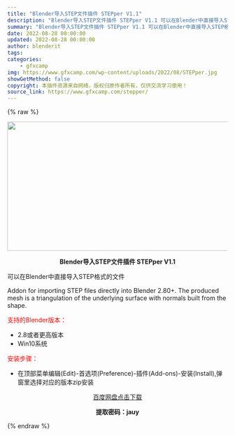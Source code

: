 ```yaml
---
title: "Blender导入STEP文件插件 STEPper V1.1"
description: "Blender导入STEP文件插件 STEPper V1.1 可以在Blender中直接导入STEP格式的文件 Addon for importing STEP files directly into..."
summary: "Blender导入STEP文件插件 STEPper V1.1 可以在Blender中直接导入STEP格式的文件 Addon for importing STEP files directly into..."
date: 2022-08-28 00:00:00
updated: 2022-08-28 00:00:00
author: blenderit
tags: 
categories:
    - gfxcamp
img: https://www.gfxcamp.com/wp-content/uploads/2022/08/STEPper.jpg
showGetMethod: false
copyright: 本插件资源来自网络，版权归原作者所有，仅供交流学习使用！
source_link: https://www.gfxcamp.com/stepper/
---
```


{% raw %}
<div><p><img decoding="async" class="aligncenter size-full wp-image-106500" src="https://www.gfxcamp.com/wp-content/uploads/2022/08/STEPper.jpg" data-src="https://www.gfxcamp.com/wp-content/uploads/2022/08/STEPper.jpg" alt="" width="590" height="295" data-srcset="https://www.gfxcamp.com/wp-content/uploads/2022/08/STEPper.jpg 590w, https://www.gfxcamp.com/wp-content/uploads/2022/08/STEPper-150x75.jpg 150w" data-sizes="(max-width: 590px) 100vw, 590px"></p><p style="text-align: center;"><strong>Blender导入STEP文件插件 STEPper V1.1</strong></p><p>可以在Blender中直接导入STEP格式的文件</p><p>Addon for importing STEP files directly into Blender 2.80+. The produced mesh is a triangulation of the underlying surface with normals built from the shape.</p><p style="text-align: left;"><span style="color: #ff0000;">支持的Blender版本：</span></p><ul>
<li style="text-align: left;">2.8或者更高版本</li>
<li>Win10系统</li>
</ul><p style="text-align: left;"><span style="color: #ff0000;">安装步骤：</span></p><ul>
<li>在顶部菜单编辑(Edit)-首选项(Preference)-插件(Add-ons)-安装(Install),弹窗里选择对应的版本zip安装</li>
</ul><p style="text-align: center;"><a class="maxbutton-3 maxbutton maxbutton-baidu" target="_blank" rel="noopener" href="https://pan.baidu.com/s/1g60GMLODUggMjehKqVC-Pg?pwd=jauy"><span class="mb-text">百度网盘点击下载</span></a></p><p style="text-align: center;"><strong>提取密码：jauy</strong></p></div>
<div style="display: none">gfxcamp</div>
{% endraw %}